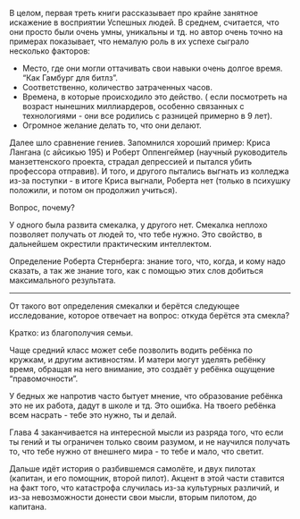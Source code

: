 В целом, первая треть книги рассказывает про крайне занятное искажение в восприятии Успешных людей. В среднем, считается, что они просто были очень умны, уникальны и тд. но автор очень точно на примерах показывает, что немалую роль в их успехе сыграло несколько факторов:

- Место, где они могли оттачивать свои навыки очень долгое время. “Как Гамбург для битлз”.
- Соответственно, количество затраченных часов.
- Времена, в которые происходило это действо. ( если посмотреть на возраст нынешних миллиардеров, особенно связанных с технологиями - они все родились с разницей примерно в 9 лет).
- Огромное желание делать то, что они делают.

  

Далее шло сравнение гениев. Запомнился хороший пример: Криса Лангана (с айсикью 195) и Роберт Оппенгеймер (научный руководитель манзеттенского проекта, страдал депрессией и пытался убить профессора отправив). И того, и другого пытались выгнать из колледжа из-за поступки - в итоге Криса выгнали, Роберта нет (только в психушку положили, и потом он продолжил учиться).

Вопрос, почему?

У одного была развита смекалка, у другого нет. Смекалка неплохо позволяет получать от людей то, что тебе нужно. Это свойство, в дальнейшем окрестили практическим интеллектом.

Определение Роберта Стернберга: знание того, что, когда, и кому надо сказать, а так же знание того, как с помощью этих слов добиться максимального результата.

  

---

От такого вот определения смекалки и берётся следующее исследование, которое отвечает на вопрос: откуда берётся эта смекла?

Кратко: из благополучия семьи.

Чаще средний класс может себе позволить водить ребёнка по кружкам, и другим активностям. И матери могут уделять ребёнку время, обращая на него внимание, это создаёт у ребёнка ощущение “правомочности”.

У бедных же напротив часто бытует мнение, что образование ребёнка это не их работа, дадут в школе и тд. Это ошибка. На твоего ребёнка всем насрать - тебе это нужно, ты и делай.

Глава 4 заканчивается на интересной мысли из разряда того, что если ты гений и ты ограничен только своим разумом, и не научился получать то, что тебе нужно от внешнего мира - то тебе и мало, что светит.

Дальше идёт история о разбившемся самолёте, и двух пилотах (капитан, и его помощник, второй пилот). Акцент в этой части ставится на факт того, что катастрофа случилась из-за культурных различий, и из-за невозможности донести свои мысли, вторым пилотом, до капитана.